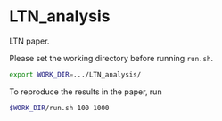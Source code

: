 # LTN_analysis
LTN paper.

Please set the working directory before running `run.sh`.
```bash
export WORK_DIR=.../LTN_analysis/
```
To reproduce the results in the paper, run
```bash
$WORK_DIR/run.sh 100 1000
```  

